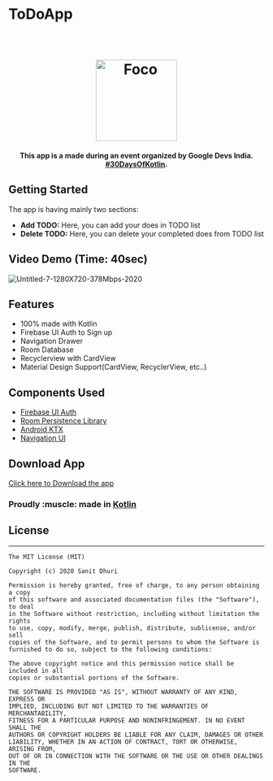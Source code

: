 # ToDoApp
<h1 align="center">
  <br>
  <img src="https://github.com/sanit7722/ToDoApp/blob/master/app/src/main/ic_launcher-web.png" alt="Foco" width="160">
</h1>
<h4 align="center">This app is a made during an event organized by Google Devs India. <a href="goo.gle/30DaysOfKotlin" target="_blank">#30DaysOfKotlin</a>.</h4>

## Getting Started
The app is having mainly two sections:
  - **Add TODO:** Here, you can add your does in TODO list
  - **Delete TODO:** Here, you can delete your completed does from TODO list

## Video Demo (Time: 40sec)
![Untitled-7-1280X720-378Mbps-2020](https://user-images.githubusercontent.com/42400759/83939880-f6f46e00-a7fd-11ea-8731-926e240a5c38.gif)

## Features
* 100% made with Kotlin
* Firebase UI Auth to Sign up
* Navigation Drawer
* Room Database
* Recyclerview with CardView
* Material Design Support(CardView, RecyclerView, etc..)

## Components Used
- [Firebase UI Auth](https://firebase.google.com/docs/auth/android/firebaseui)
- [Room Persistence Library](https://developer.android.com/topic/libraries/architecture/room.html)
- [Android KTX](https://developer.android.com/kotlin/ktx)
- [Navigation UI](https://developer.android.com/guide/navigation/navigation-ui)

## Download App
[Click here to Download the app](http://www.mediafire.com/file/zdag9ltc4pa0bqi/app-debug.apk/file)
<p align="center">
  <h3>Proudly :muscle: made in <b><a href="https://kotlinlang.org/">Kotlin</a></b></h3>
</p>

## License
-------

    The MIT License (MIT)
    
    Copyright (c) 2020 Sanit Dhuri
    
    Permission is hereby granted, free of charge, to any person obtaining a copy
    of this software and associated documentation files (the "Software"), to deal
    in the Software without restriction, including without limitation the rights
    to use, copy, modify, merge, publish, distribute, sublicense, and/or sell
    copies of the Software, and to permit persons to whom the Software is
    furnished to do so, subject to the following conditions:

    The above copyright notice and this permission notice shall be included in all
    copies or substantial portions of the Software.

    THE SOFTWARE IS PROVIDED "AS IS", WITHOUT WARRANTY OF ANY KIND, EXPRESS OR
    IMPLIED, INCLUDING BUT NOT LIMITED TO THE WARRANTIES OF MERCHANTABILITY,
    FITNESS FOR A PARTICULAR PURPOSE AND NONINFRINGEMENT. IN NO EVENT SHALL THE
    AUTHORS OR COPYRIGHT HOLDERS BE LIABLE FOR ANY CLAIM, DAMAGES OR OTHER
    LIABILITY, WHETHER IN AN ACTION OF CONTRACT, TORT OR OTHERWISE, ARISING FROM,
    OUT OF OR IN CONNECTION WITH THE SOFTWARE OR THE USE OR OTHER DEALINGS IN THE
    SOFTWARE.
